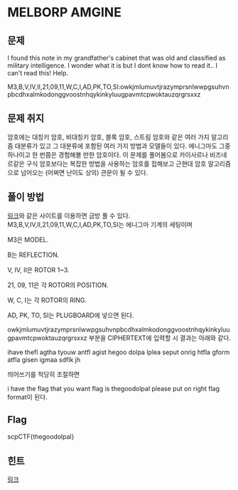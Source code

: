 #  MELBORP AMGINE

## 문제

I found this note in my grandfather's cabinet that was old and classified as military intelligence. I wonder what it is but I dont know how to read it.. I can't read this! Help.



M3,B,V,IV,II,21,09,11,W,C,I,AD,PK,TO,SI:owkjmlumuvtjrazymprsnlwwpgsuhvnpbcdhxalmkodonggvoostnhqykinkyluugpavmtcpwoktauzqrgrsxxz



## 문제 취지

암호에는 대칭키 암호, 비대칭키 암호, 블록 암호, 스트림 암호와 같은 여러 가지 알고리즘 대분류가 있고 그 대분류에 포함된 여러 가지 방법과 모델들이 있다. 에니그마도 그중 하나이고 한 번쯤은 경험해볼 만한 암호이다. 이 문제를 풀어봄으로 카이사르나 비즈네르같은 구식 암호보다는 복잡한 방법을 사용하는 암호를 접해보고 근현대 암호 알고리즘으로 넘어오는 (어쩌면 난이도 상의) 관문이 될 수 있다.



## 풀이 방법

[링크](https://cryptii.com/pipes/enigma-machine)와 같은 사이트를 이용하면 금방 풀 수 있다. M3,B,V,IV,II,21,09,11,W,C,I,AD,PK,TO,SI는 에니그마 기계의 세팅이며 



M3은 MODEL.

B는 REFLECTION. 

V, IV, II은 ROTOR 1~3. 

21, 09, 11은 각 ROTOR의 POSITION.

W, C, I는 각 ROTOR의 RING.

AD, PK, TO, SI는 PLUGBOARD에 넣으면 된다.



owkjmlumuvtjrazymprsnlwwpgsuhvnpbcdhxalmkodonggvoostnhqykinkyluugpavmtcpwoktauzqrgrsxxz 부분을 CIPHERTEXT에 입력할 시 결과는 아래와 같다.

ihave thefl agtha tyouw antfl agist hegoo dolpa lplea seput onrig htfla gform atfla gisen igmaa sdflk jh

띄어쓰기를 적당히 조절하면 

i have the flag that you want flag is thegoodolpal please put on right flag format이 된다.





## Flag

scpCTF{thegoodolpal}



## 힌트

[링크](https://cryptii.com/pipes/enigma-machine)
